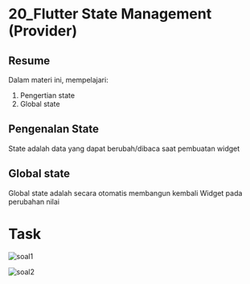 # 20_Flutter State Management (Provider)

## Resume
Dalam materi ini, mempelajari:
1. Pengertian state
2. Global state



## Pengenalan State
State adalah data yang dapat berubah/dibaca saat pembuatan widget

## Global state
Global state adalah secara otomatis membangun kembali Widget pada perubahan nilai

# Task

![soal1](https://user-images.githubusercontent.com/59384629/161493575-fd6ff9cb-53c3-4614-b381-2e05f5a2acbd.png)

![soal2](https://user-images.githubusercontent.com/59384629/161493588-6dc7c4f3-7045-4705-a308-77a63fa1096f.png)
